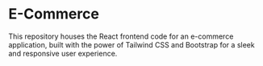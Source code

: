 # E-Commerce
This repository houses the React frontend code for an e-commerce application, built with the power of Tailwind CSS and Bootstrap for a sleek and responsive user experience.
